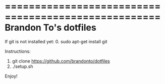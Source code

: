 ====================================================
Brandon To's dotfiles
====================================================

If git is not installed yet:
0. sudo apt-get install git

Instructions:
1. git clone https://github.com/brandonto/dotfiles
2. ./setup.sh

Enjoy!
